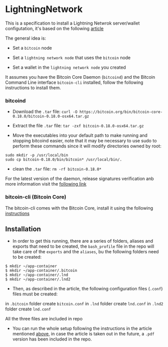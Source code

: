 # LightningNetwork

This is a specification to install a Lightning Netwrok server/wallet configutation, it's based on the following [article](https://medium.com/@bitstein/setting-up-a-bitcoin-lightning-network-test-environment-ab967167594a)

The general idea is:

* Set a `bitcoin` node

* Set a `lightning network node` that uses the `bitcoin` node

* Set a wallet in the `lightning network node` you created

It assumes you have the Bitcoin Core Daemon (`bitcoind`) and the Bitcoin Command Line interface `bitcoin-cli` installed, follow the following instructions to install them.

### bitcoind

* Download the `.tar` file:
`curl -O https://bitcoin.org/bin/bitcoin-core-0.18.0/bitcoin-0.18.0-osx64.tar.gz`

* Extract the file `.tar` file:
`tar -zxf bitcoin-0.18.0-osx64.tar.gz`

* Move the executables into your default path to make running and stopping bitcoind easier, note that it may be necessary to use sudo to perform these commands since it will modify directories owned by root:
```
sudo mkdir -p /usr/local/bin
sudo cp bitcoin-0.18.0/bin/bitcoin* /usr/local/bin/.
```

* clean the `.tar` file:
`rm -rf bitcoin-0.18.0*`


For the latest version of the daemon, release signatures verification anb more information visit the [following link](https://bitcoin.org/en/full-node#osx-daemon)

### bitcoin-cli (Bitcoin Core)

The bitcoin-cli comes with the Bitcoin Core, install it using the following [instructions](https://bitcoin.org/en/full-node#possible-problems)

## Installation

* In order to get this running, there are a series of folders, aliases and exports that need to be created, the `bash_profile` file in the repo will take care of the `exports` and the `aliases`, bu the following folders need to be created:

```
$ mkdir ~/app-container
$ mkdir ~/app-container/.bitcoin
$ mkdir ~/app-container/.lnd
$ mkdir ~/app-container/.lnd2
```

* Then, as described in the article, the following configuration files (`.conf`) files must be created:

in `.bitcoin` folder create `bitcoin.conf`
in `.lnd` folder create `lnd.conf`
in `.lnd2` folder create `lnd.conf`

All the three files are included in repo

* You can run the whole setup following the instructions in the article mentioned [above](https://medium.com/@bitstein/setting-up-a-bitcoin-lightning-network-test-environment-ab967167594a), in case the article is taken out in the future, a `.pdf` version has been included in the repo. 

